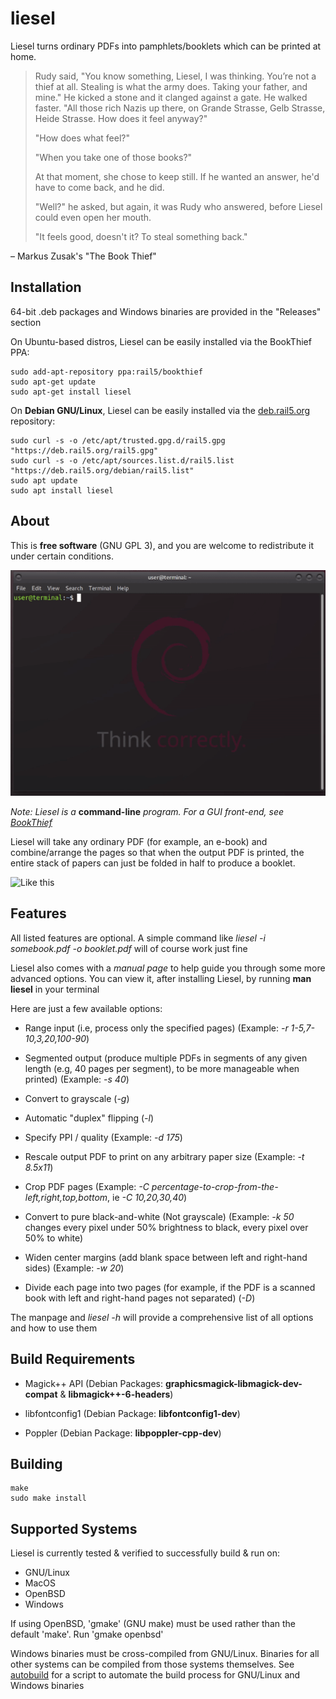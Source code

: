 # liesel

Liesel turns ordinary PDFs into pamphlets/booklets which can be printed at home.


> Rudy said, "You know something, Liesel, I was thinking. You’re not a thief at all. Stealing is what the army does. Taking your father, and mine." He kicked a stone and it clanged against a gate. He walked faster. "All those rich Nazis up there, on Grande Strasse, Gelb Strasse, Heide Strasse. How does it feel anyway?"
>
> "How does what feel?"
>
> "When you take one of those books?"
>
> At that moment, she chose to keep still. If he wanted an answer, he'd have to come back, and he did.
>
> "Well?" he asked, but again, it was Rudy who answered, before Liesel could even open her mouth.
>
> "It feels good, doesn't it? To steal something back."

– Markus Zusak's "The Book Thief"

## Installation

64-bit .deb packages and Windows binaries are provided in the "Releases" section


On Ubuntu-based distros, Liesel can be easily installed via the BookThief PPA:

```
sudo add-apt-repository ppa:rail5/bookthief
sudo apt-get update
sudo apt-get install liesel
```

On **Debian GNU/Linux**, Liesel can be easily installed via the [deb.rail5.org](https://deb.rail5.org) repository:

```
sudo curl -s -o /etc/apt/trusted.gpg.d/rail5.gpg "https://deb.rail5.org/rail5.gpg"
sudo curl -s -o /etc/apt/sources.list.d/rail5.list "https://deb.rail5.org/debian/rail5.list"
sudo apt update
sudo apt install liesel
```

## About

This is **free software** (GNU GPL 3), and you are welcome to redistribute it under certain conditions.

![Demonstration](./liesel.gif)

*Note: Liesel is a* **command-line** *program. For a GUI front-end, see [BookThief](https://github.com/rail5/bookthief)*

Liesel will take any ordinary PDF (for example, an e-book) and combine/arrange the pages so that when the output PDF is printed, the entire stack of papers can just be folded in half to produce a booklet.

![Like this](https://cdn.zmescience.com/wp-content/uploads/2014/07/folding_paper.jpg)

## Features

All listed features are optional. A simple command like *liesel -i somebook.pdf -o booklet.pdf* will of course work just fine

Liesel also comes with a *manual page* to help guide you through some more advanced options. You can view it, after installing Liesel, by running **man liesel** in your terminal

Here are just a few available options:

 - Range input (i.e, process only the specified pages) (Example: *-r 1-5,7-10,3,20,100-90*)

 - Segmented output (produce multiple PDFs in segments of any given length (e.g, 40 pages per segment), to be more manageable when printed) (Example: *-s 40*)
 
 - Convert to grayscale (*-g*)

 - Automatic "duplex" flipping (*-l*)
 
 - Specify PPI / quality (Example: *-d 175*)
 
 - Rescale output PDF to print on any arbitrary paper size (Example: *-t 8.5x11*)

 - Crop PDF pages (Example: *-C percentage-to-crop-from-the-left,right,top,bottom*, ie *-C 10,20,30,40*)

 - Convert to pure black-and-white (Not grayscale) (Example: *-k 50* changes every pixel under 50% brightness to black, every pixel over 50% to white)

 - Widen center margins (add blank space between left and right-hand sides) (Example: *-w 20*)

 - Divide each page into two pages (for example, if the PDF is a scanned book with left and right-hand pages not separated) (*-D*)

The manpage and *liesel -h* will provide a comprehensive list of all options and how to use them

## Build Requirements

- Magick++ API (Debian Packages: **graphicsmagick-libmagick-dev-compat** & **libmagick++-6-headers**)

- libfontconfig1 (Debian Package: **libfontconfig1-dev**)

- Poppler (Debian Package: **libpoppler-cpp-dev**)

## Building

```
make
sudo make install
```

## Supported Systems

Liesel is currently tested & verified to successfully build & run on:

 - GNU/Linux
 - MacOS
 - OpenBSD
 - Windows

If using OpenBSD, 'gmake' (GNU make) must be used rather than the default 'make'. Run 'gmake openbsd'

Windows binaries must be cross-compiled from GNU/Linux. Binaries for all other systems can be compiled from those systems themselves. See [autobuild](https://github.com/rail5/autobuild) for a script to automate the build process for GNU/Linux and Windows binaries
